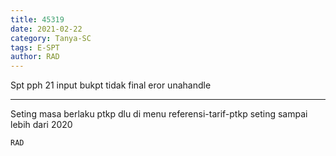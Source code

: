 ```yaml
---
title: 45319
date: 2021-02-22
category: Tanya-SC
tags: E-SPT
author: RAD
---
```


Spt pph 21 input bukpt tidak final eror unahandle

---

Seting masa berlaku ptkp dlu di menu referensi-tarif-ptkp seting sampai lebih dari 2020

`RAD`
